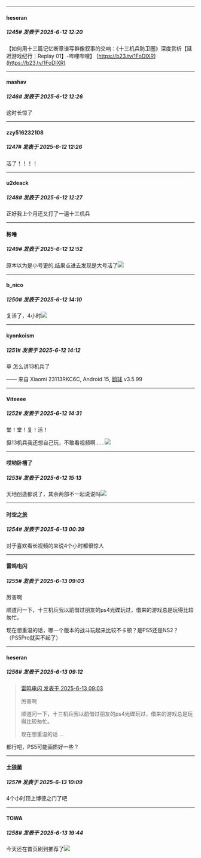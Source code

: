 ﻿
*****

####  heseran  
##### 1245#       发表于 2025-6-12 12:20

【如何用十三篇记忆断章谱写群像叙事的交响：《十三机兵防卫圈》深度赏析【延迟游戏纪行｜Replay 01】-哔哩哔哩】 [https://b23.tv/1FoDIXR](https://b23.tv/1FoDIXR)

*****

####  mashav  
##### 1246#       发表于 2025-6-12 12:26

这时长惊了

*****

####  zzy516232108  
##### 1247#       发表于 2025-6-12 12:26

活了！！！！

*****

####  u2deack  
##### 1248#       发表于 2025-6-12 12:27

正好我上个月还又打了一遍十三机兵


*****

####  彬噜  
##### 1249#       发表于 2025-6-12 12:52

原本以为是小号更的,结果点进去发现是大号活了<img src="https://static.stage1st.com/image/smiley/face2017/033.png" referrerpolicy="no-referrer">

*****

####  b_nico  
##### 1250#       发表于 2025-6-12 14:10

复活了，4小时<img src="https://static.stage1st.com/image/smiley/face2017/034.png" referrerpolicy="no-referrer">


*****

####  kyonkoism  
##### 1251#       发表于 2025-6-12 14:12

草 怎么讲13机兵了

—— 来自 Xiaomi 23113RKC6C, Android 15, [鹅球](https://www.pgyer.com/GcUxKd4w) v3.5.99

*****

####  Viteeee  
##### 1252#       发表于 2025-6-12 14:31

堂！堂！复！活！

但13机兵我还想自己玩，不敢看视频啊……<img src="https://static.stage1st.com/image/smiley/face2017/130.png" referrerpolicy="no-referrer">


*****

####  哎哟卧槽了  
##### 1253#       发表于 2025-6-12 15:13

天地创造都说了，其余两部不一起说说吗<img src="https://static.stage1st.com/image/smiley/face2017/135.png" referrerpolicy="no-referrer">

*****

####  时空之旅  
##### 1254#       发表于 2025-6-13 00:39

对于喜欢看长视频的来说4个小时都很惊人


*****

####  雷鸣电闪  
##### 1255#       发表于 2025-6-13 09:03

厉害啊

顺道问一下，十三机兵我以前借过朋友的ps4光碟玩过，借来的游戏总是玩得比较匆忙。

现在想重温的话，哪一个版本的战斗玩起来比较不卡顿？是PS5还是NS2？（PS5Pro就买不起了）

*****

####  heseran  
##### 1256#       发表于 2025-6-13 09:12

<blockquote><a href="httphttps://stage1st.com/2b/forum.php?mod=redirect&amp;goto=findpost&amp;pid=67929414&amp;ptid=1804478" target="_blank">雷鸣电闪 发表于 2025-6-13 09:03</a>

厉害啊

顺道问一下，十三机兵我以前借过朋友的ps4光碟玩过，借来的游戏总是玩得比较匆忙。

现在想重温的话 ...</blockquote>
都行吧，PS5可能画质好一些？


*****

####  土狼菌  
##### 1257#       发表于 2025-6-13 10:09

4个小时顶上博德之门了吧

*****

####  TOWA  
##### 1258#       发表于 2025-6-13 19:44

今天还在首页刷到推荐了<img src="https://static.stage1st.com/image/smiley/face2017/091.png" referrerpolicy="no-referrer">

